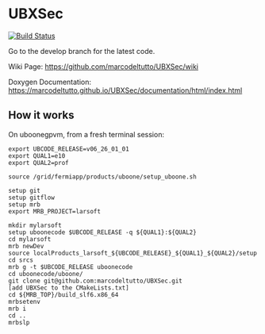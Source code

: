 # UBXSec

[![Build Status](https://travis-ci.org/marcodeltutto/UBXSec.svg?branch=master)](https://travis-ci.org/marcodeltutto/UBXSec)

Go to the develop branch for the latest code.

Wiki Page: https://github.com/marcodeltutto/UBXSec/wiki

Doxygen Documentation: https://marcodeltutto.github.io/UBXSec/documentation/html/index.html

## How it works

On uboonegpvm, from a fresh terminal session:

```
export UBCODE_RELEASE=v06_26_01_01
export QUAL1=e10
export QUAL2=prof

source /grid/fermiapp/products/uboone/setup_uboone.sh

setup git
setup gitflow
setup mrb
export MRB_PROJECT=larsoft

mkdir mylarsoft
setup uboonecode $UBCODE_RELEASE -q ${QUAL1}:${QUAL2}
cd mylarsoft
mrb newDev
source localProducts_larsoft_${UBCODE_RELEASE}_${QUAL1}_${QUAL2}/setup
cd srcs
mrb g -t $UBCODE_RELEASE uboonecode
cd uboonecode/uboone/
git clone git@github.com:marcodeltutto/UBXSec.git
[add UBXSec to the CMakeLists.txt]
cd ${MRB_TOP}/build_slf6.x86_64
mrbsetenv
mrb i
cd ..
mrbslp
```


